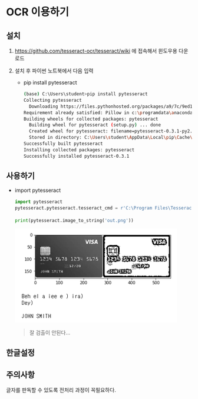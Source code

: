 # OCR 이용하기



## 설치

1. https://github.com/tesseract-ocr/tesseract/wiki 에 접속해서 윈도우용 다운로드

2. 설치 후 파이썬 노트북에서 다음 입력

   - pip install pytesseract

     ``` bash
     (base) C:\Users\student>pip install pytesseract
     Collecting pytesseract
       Downloading https://files.pythonhosted.org/packages/a9/7c/9ed191f009dac30682c320d925d50dbc39ae621310218a95f970ee4ff5e5/pytesseract-0.3.1.tar.gz
     Requirement already satisfied: Pillow in c:\programdata\anaconda3\lib\site-packages (from pytesseract) (6.2.0)
     Building wheels for collected packages: pytesseract
       Building wheel for pytesseract (setup.py) ... done
       Created wheel for pytesseract: filename=pytesseract-0.3.1-py2.py3-none-any.whl size=13379 sha256=52b4b43f02dc5f4dbab6aacce77c395b18beb2209ff19a552faadc60b01c6cb8
       Stored in directory: C:\Users\student\AppData\Local\pip\Cache\wheels\01\84\d2\10729e740ad8f5c5d3b02d10c7f15afeaa390f7723bd59dbd7
     Successfully built pytesseract
     Installing collected packages: pytesseract
     Successfully installed pytesseract-0.3.1
     ```



## 사용하기

- import pytesseract

    ```python
    import pytesseract
    pytesseract.pytesseract.tesseract_cmd = r'C:\Program Files\Tesseract-OCR\tesseract' #테서렉트 설치경로

    print(pytesseract.image_to_string('out.png'))
    ```
    
    ![image-20200110101528406](images/image-20200110101528406.png)
    
    > 잘 검출이 안된다...





## 한글설정





## 주의사항

글자를 판독할 수 있도록 전처리 과정이 꼭필요하다.